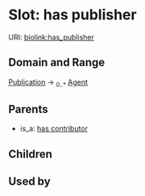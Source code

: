 
# Slot: has publisher




URI: [biolink:has_publisher](https://w3id.org/biolink/vocab/has_publisher)


## Domain and Range

[Publication](Publication.md) &#8594;  <sub>0..\*</sub> [Agent](Agent.md)

## Parents

 *  is_a: [has contributor](has_contributor.md)

## Children


## Used by

